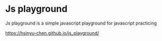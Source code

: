 # Js playground

Js playground is a simple javascript playground for javascript practicing

https://hsinyu-chen.github.io/js_playground/
